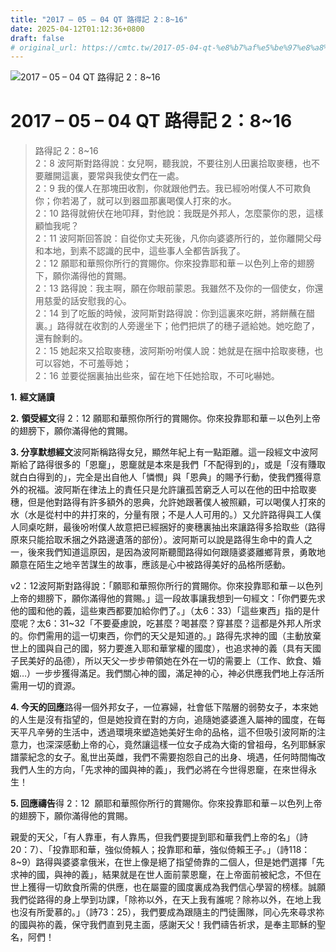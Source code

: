 ```yaml
---
title: "2017 – 05 – 04 QT 路得記 2：8~16"
date: 2025-04-12T01:12:36+0800
draft: false
# original_url: https://cmtc.tw/2017-05-04-qt-%e8%b7%af%e5%be%97%e8%a8%98-2%ef%bc%9a816
---
```


![2017 – 05 – 04 QT 路得記 2：8~16](/images/qt.jpg   "2017 – 05 – 04 QT 路得記 2：8~16")

# 2017 – 05 – 04 QT 路得記 2：8~16

> 路得記 2：8~16  
> 2：8 波阿斯對路得說：女兒啊，聽我說，不要往別人田裏拾取麥穗，也不要離開這裏，要常與我使女們在一處。  
> 2：9 我的僕人在那塊田收割，你就跟他們去。我已經吩咐僕人不可欺負你；你若渴了，就可以到器皿那裏喝僕人打來的水。  
> 2：10 路得就俯伏在地叩拜，對他說：我既是外邦人，怎麼蒙你的恩，這樣顧恤我呢？  
> 2：11 波阿斯回答說：自從你丈夫死後，凡你向婆婆所行的，並你離開父母和本地，到素不認識的民中，這些事人全都告訴我了。  
> 2：12 願耶和華照你所行的賞賜你。你來投靠耶和華－以色列上帝的翅膀下，願你滿得他的賞賜。  
> 2：13 路得說：我主啊，願在你眼前蒙恩。我雖然不及你的一個使女，你還用慈愛的話安慰我的心。  
> 2：14 到了吃飯的時候，波阿斯對路得說：你到這裏來吃餅，將餅蘸在醋裏。」路得就在收割的人旁邊坐下；他們把烘了的穗子遞給她。她吃飽了，還有餘剩的。  
> 2：15 她起來又拾取麥穗，波阿斯吩咐僕人說：她就是在捆中拾取麥穗，也可以容她，不可羞辱她；  
> 2：16 並要從捆裏抽出些來，留在地下任她拾取，不可叱嚇她。

**1.** **經文誦讀**

**2.** **領受經文**得 2：12 願耶和華照你所行的賞賜你。你來投靠耶和華－以色列上帝的翅膀下，願你滿得他的賞賜。

**3. 分享默想經文**波阿斯稱路得女兒，顯然年紀上有一點距離。這一段經文中波阿斯給了路得很多的「恩竉」，恩竉就是本來是我們「不配得到的」，或是「沒有賺取就白白得到的」，完全是出自他人「憐憫」與「恩典」的賜予行動，使我們獲得意外的祝福。波阿斯在律法上的責任只是允許讓孤苦窮乏人可以在他的田中拾取麥穗，但是他對路得有許多額外的恩典，允許她跟著僕人被照顧，可以喝僕人打來的水（水是從村中的井打來的，分量有限；不是人人可用的。）又允許路得與工人僕人同桌吃餅，最後吩咐僕人故意把已經捆好的麥穗裏抽出來讓路得多拾取些（路得原來只能拾取禾捆之外路邊遺落的部份）。波阿斯可以說是路得生命中的貴人之一，後來我們知道這原因，是因為波阿斯聽聞路得如何跟隨婆婆離鄉背景，勇敢地願意在陌生之地辛苦謀生的故事，應該是心中被路得美好的品格所感動。

v2：12波阿斯對路得說：「願耶和華照你所行的賞賜你。你來投靠耶和華－以色列上帝的翅膀下，願你滿得他的賞賜。」這一段故事讓我想到一句經文：「你們要先求他的國和他的義，這些東西都要加給你們了。」（太6：33）「這些東西」指的是什麼呢？太6：31~32「不要憂慮說，吃甚麼？喝甚麼？穿甚麼？這都是外邦人所求的。你們需用的這一切東西，你們的天父是知道的。」路得先求神的國（主動放棄世上的國與自己的國，努力要進入耶和華掌權的國度），也追求神的義（具有天國子民美好的品德），所以天父一步步帶領她在外在一切的需要上（工作、飲食、婚姻…）一步步獲得滿足。我們關心神的國，滿足神的心，神必供應我們地上存活所需用一切的資源。

**4. 今天的回應**路得一個外邦女子，一位寡婦，社會低下階層的弱勢女子，本來她的人生是沒有指望的，但是她投資在對的方向，追隨她婆婆進入屬神的國度，在每天平凡辛勞的生活中，透過環境來塑造她美好生命的品格，這不但吸引波阿斯的注意力，也深深感動上帝的心，竟然讓這樣一位女子成為大衛的曾祖母，名列耶穌家譜蒙紀念的女子。亂世出英雌，我們不需要抱怨自己的出身、境遇，任何時間悔改我們人生的方向，「先求神的國與神的義」，我們必將在今世得恩竉，在來世得永生！

**5. 回應禱告**得 2：12  願耶和華照你所行的賞賜你。你來投靠耶和華－以色列上帝的翅膀下，願你滿得他的賞賜。

親愛的天父，「有人靠車，有人靠馬，但我們要提到耶和華我們上帝的名」（詩20：7）、「投靠耶和華，強似倚賴人；投靠耶和華，強似倚賴王子。」（詩118：8~9）路得與婆婆拿俄米，在世上像是絕了指望倚靠的二個人，但是她們選擇「先求神的國，與神的義」，結果就是在世人面前蒙恩竉，在上帝面前被紀念，不但在世上獲得一切飲食所需的供應，也在屬靈的國度裏成為我們信心學習的榜樣。誠願我們從路得的身上學到功課，「除祢以外，在天上我有誰呢？除祢以外，在地上我也沒有所愛慕的。」（詩73：25），我們要成為跟隨主的門徒團隊，同心先來尋求祢的國與祢的義，保守我們直到見主面，感謝天父！我們禱告祈求，是奉主耶穌的聖名，阿們！